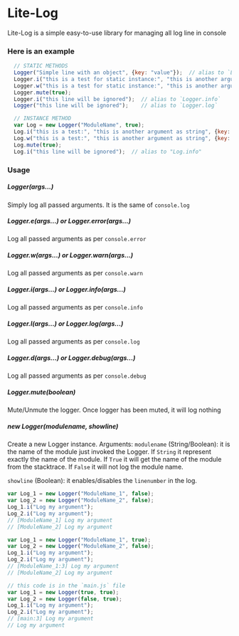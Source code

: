 # Lite-Log

Lite-Log is a simple easy-to-use library for managing all log line in console


### Here is an example

```js
  // STATIC METHODS
  Logger("Simple line with an object", {key: "value"});  // alias to `Logger.log`
  Logger.i("this is a test for static instance:", "this is another argument as string", {key: "argument as object"});  // alias to `Logger.info`
  Logger.w("this is a test for static instance:", "this is another argument as string", {key: "this is an argument as object"});  // alias to `Logger.warn`
  Logger.mute(true);
  Logger.i("this line will be ignored");  // alias to `Logger.info`
  Logger("this line will be ignored");    // alias to `Logger.log`

  // INSTANCE METHOD
  var Log = new Logger("ModuleName", true);
  Log.i("this is a test:", "this is another argument as string", {key: "argument as object"});  // alias to `Log.info`
  Log.w("this is a test:", "this is another argument as string", {key: "this is an argument as object"});  // alias to `Log.warn`
  Log.mute(true);
  Log.i("this line will be ignored");  // alias to "Log.info"

```


### Usage

##### Logger(args...)
Simply log all passed arguments. It is the same of `console.log`


##### Logger.e(args...)  or  Logger.error(args...)

Log all passed arguments as per `console.error`


##### Logger.w(args...)  or  Logger.warn(args...)

Log all passed arguments as per `console.warn`


##### Logger.i(args...)  or  Logger.info(args...)

Log all passed arguments as per `console.info`


##### Logger.l(args...)  or  Logger.log(args...)

Log all passed arguments as per `console.log`


##### Logger.d(args...)  or  Logger.debug(args...)

Log all passed arguments as per `console.debug`


##### Logger.mute(boolean)

Mute/Unmute the logger. Once logger has been muted, it will log nothing


##### new Logger(modulename, showline)

Create a new Logger instance.
Arguments:
`modulename` (String/Boolean): it is the name of the module just invoked the Logger.
If `String` it represent exactly the name of the module.
If `True` it will get the name of the module from the stacktrace.
If `False` it will not log the module name.

`showline` (Boolean): it enables/disables the `linenumber` in the log.

```js
var Log_1 = new Logger("ModuleName_1", false);
var Log_2 = new Logger("ModuleName_2", false);
Log_1.i("Log my argument");
Log_2.i("Log my argument");
// [ModuleName_1] Log my argument
// [ModuleName_2] Log my argument
```


```js
var Log_1 = new Logger("ModuleName_1", true);
var Log_2 = new Logger("ModuleName_2", false);
Log_1.i("Log my argument");
Log_2.i("Log my argument");
// [ModuleName_1:3] Log my argument
// [ModuleName_2] Log my argument
```

```js
// this code is in the `main.js` file
var Log_1 = new Logger(true, true);
var Log_2 = new Logger(false, true);
Log_1.i("Log my argument");
Log_2.i("Log my argument");
// [main:3] Log my argument
// Log my argument
```
